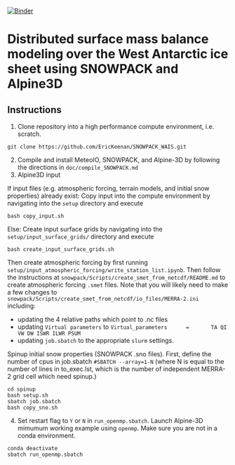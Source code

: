[![Binder](https://mybinder.org/badge_logo.svg)](https://mybinder.org/v2/gh/EricKeenan/SNOWPACK_WAIS/master)

# Distributed surface mass balance modeling over the West Antarctic ice sheet using SNOWPACK and Alpine3D

## Instructions 
1. Clone repository into a high performance compute environment, i.e. scratch. 
```
git clone https://github.com/EricKeenan/SNOWPACK_WAIS.git
```
2. Compile and install MeteoIO, SNOWPACK, and Alpine-3D by following the directions in `doc/compile_SNOWPACK.md`
3. Alpine3D input

If input files (e.g. atmospheric forcing, terrain models, and initial snow properties) already exist:
Copy input into the compute environment by navigating into the `setup` directory and execute
```
bash copy_input.sh
```
Else:
Create input surface grids by navigating into the  `setup/input_surface_grids/` directory and execute
```
bash create_input_surface_grids.sh
```

Then create atmospheric forcing by first running `setup/input_atmospheric_forcing/write_station_list.ipynb`. Then follow the instructions at `snowpack/Scripts/create_smet_from_netcdf/README.md` to create atmospheric forcing `.smet` files. Note that you will likely need to make a few changes to `snowpack/Scripts/create_smet_from_netcdf/io_files/MERRA-2.ini` including:
* updating the 4 relative paths which point to .nc files
* updating `Virtual parameters` to `Virtual_parameters      =       TA QI VW DW ISWR ILWR PSUM`
* updating `job.sbatch` to the appropriate `slurm` settings. 

Spinup initial snow properties (SNOWPACK .sno files). First, define the number of cpus in job.sbatch `#SBATCH --array=1-N` (where N is equal to the number of lines in to_exec.lst, which is the number of independent MERRA-2 grid cell which need spinup.)

```
cd spinup
bash setup.sh
sbatch job.sbatch
bash copy_sno.sh 
```

4. Set restart flag to `Y` or `N` in `run_openmp.sbatch`. Launch Alpine-3D mimumum working example using `openmp`. Make sure you are not in a conda environment.
```
conda deactivate
sbatch run_openmp.sbatch
```
